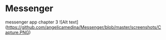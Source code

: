 # Messenger
messenger app chapter 3
![Alt text] (https://github.com/angelicamedina/Messenger/blob/master/screenshots/Capture.PNG)
